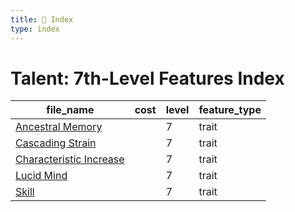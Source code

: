 ```yaml
---
title: 📑 Index
type: index
---
```


# Talent: 7th-Level Features Index

| file_name                                               | cost | level | feature_type |
| ------------------------------------------------------- | ---- | ----- | ------------ |
| [Ancestral Memory](../Ancestral%20Memory)               |      | 7     | trait        |
| [Cascading Strain](../Cascading%20Strain)               |      | 7     | trait        |
| [Characteristic Increase](../Characteristic%20Increase) |      | 7     | trait        |
| [Lucid Mind](../Lucid%20Mind)                           |      | 7     | trait        |
| [Skill](../Skill)                                       |      | 7     | trait        |
